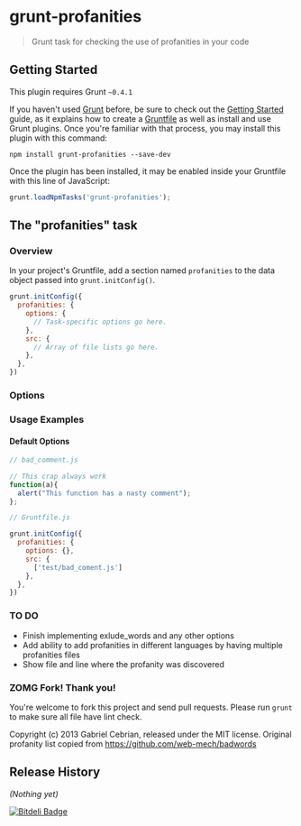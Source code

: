 # grunt-profanities

> Grunt task for checking the use of profanities in your code

## Getting Started
This plugin requires Grunt `~0.4.1`

If you haven't used [Grunt](http://gruntjs.com/) before, be sure to check out the [Getting Started](http://gruntjs.com/getting-started) guide, as it explains how to create a [Gruntfile](http://gruntjs.com/sample-gruntfile) as well as install and use Grunt plugins. Once you're familiar with that process, you may install this plugin with this command:

```shell
npm install grunt-profanities --save-dev
```

Once the plugin has been installed, it may be enabled inside your Gruntfile with this line of JavaScript:

```js
grunt.loadNpmTasks('grunt-profanities');
```

## The "profanities" task

### Overview
In your project's Gruntfile, add a section named `profanities` to the data object passed into `grunt.initConfig()`.

```js
grunt.initConfig({
  profanities: {
    options: {
      // Task-specific options go here.
    },
    src: {
      // Array of file lists go here.
    },
  },
})
```

### Options

### Usage Examples

#### Default Options

```js
// bad_comment.js

// This crap always work
function(a){
  alert("This function has a nasty comment");
};

```

```js
// Gruntfile.js

grunt.initConfig({
  profanities: {
    options: {},
    src: {
      ['test/bad_coment.js']
    },
  },
})
```

### TO DO

- Finish implementing exlude_words and any other options
- Add ability to add profanities in different languages by having multiple profanities files
- Show file and line where the profanity was discovered

### ZOMG Fork! Thank you!

You're welcome to fork this project and send pull requests. Please run `grunt` to make sure all file have lint check.

Copyright (c) 2013 Gabriel Cebrian, released under the MIT license. Original profanity list copied from https://github.com/web-mech/badwords

## Release History
_(Nothing yet)_


[![Bitdeli Badge](https://d2weczhvl823v0.cloudfront.net/gabceb/grunt-profanities/trend.png)](https://bitdeli.com/free "Bitdeli Badge")

